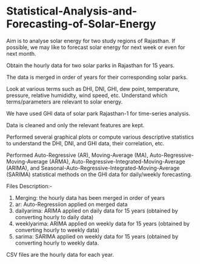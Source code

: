 # Statistical-Analysis-and-Forecasting-of-Solar-Energy
Aim is to analyse solar energy for two study regions of Rajasthan. If possible, we may like to forecast solar energy for next week or even for next month.

Obtain the hourly data for two solar parks in Rajasthan for 15 years.

The data is merged in order of years for their corresponding solar parks.

Look at various terms such as DHI, DNI, GHI, dew point, temperature, pressure, relative humididty, wind speed, etc. Understand which terms/parameters are relevant to solar energy.

We have used GHI data of solar park Rajasthan-1 for time-series analysis.

Data is cleaned and only the relevant features are kept.

Performed several graphical plots or compute various descriptive statistics to understand the DHI, DNI, and GHI data, their correlation, etc.

Performed Auto-Regressive (AR), Moving-Average (MA), Auto-Regressive-Moving-Average (ARMA), Auto-Regressive-Integrated-Moving-Average (ARIMA), and Seasonal-Auto-Regressive-Integrated-Moving-Average (SARIMA) statistical methods on the GHI data for daily/weekly forecasting.

Files Description:-
1) Merging: the hourly data has been merged in order of years
2) ar: Auto-Regressiion applied on merged data
3) dailyarima: ARIMA applied on daily data for 15 years (obtained by converting hourly to daily data)
4) weeklyarima: ARIMA applied on weekly data for 15 years (obtained by converting hourly to weekly data)
5) sarima: SARIMA applied on weekly data for 15 years (obtained by converting hourly to weekly data.

CSV files are the hourly data for each year.
